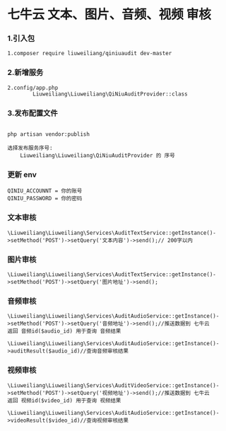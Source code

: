 # 七牛云 文本、图片、音频、视频 审核
### 1.引入包
```angular2html
1.composer require liuweiliang/qiniuaudit dev-master
```
### 2.新增服务
```
2.config/app.php
        Liuweiliang\Liuweiliang\QiNiuAuditProvider::class
```
### 3.发布配置文件
```angular2html

php artisan vendor:publish

选择发布服务序号:
    Liuweiliang\Liuweiliang\QiNiuAuditProvider 的 序号
```
### 更新 env
```angular2html
QINIU_ACCOUNNT = 你的账号
QINIU_PASSWORD = 你的密码
```
### 文本审核
```angular2html
\Liuweiliang\Liuweiliang\Services\AuditTextService::getInstance()->setMethod('POST')->setQuery('文本内容')->send();// 200字以内
```

### 图片审核
```angular2html
\Liuweiliang\Liuweiliang\Services\AuditTextService::getInstance()->setMethod('POST')->setQuery('图片地址')->send();
```

### 音频审核
```angular2html
\Liuweiliang\Liuweiliang\Services\AuditAudioService::getInstance()->setMethod('POST')->setQuery('音频地址')->send();//推送数据到 七牛云
返回 音频id($audio_id) 用于查询 音频结果

\Liuweiliang\Liuweiliang\Services\AuditAudioService::getInstance()->auditResult($audio_id)//查询音频审核结果

```

### 视频审核
```angular2html
\Liuweiliang\Liuweiliang\Services\AuditVideoService::getInstance()->setMethod('POST')->setQuery('视频地址')->send();//推送数据到 七牛云
返回 视频id($video_id) 用于查询 视频结果

\Liuweiliang\Liuweiliang\Services\AuditAudioService::getInstance()->videoResult($video_id)//查询视频审核结果


```